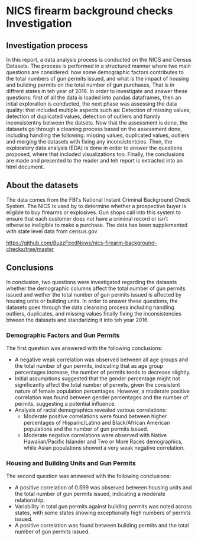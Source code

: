 # NICS firearm background checks Investigation

## Investigation process
In this report, a data analysis process is conducted on the NICS and Census Datasets. The process is performed in a structured manner where two main questions are considered: how some demographic factors contributes to the total numbers of gun permits issued, and what is the impact of housing and building permits on the total number of gun purchases, That is in diffrent states in teh year of 2016. In order to investigate and answer these questions: first of all the data is loaded into pandas dataframes, then an intial exploration is conducted, the next phase was assessing the data quality: that included multiple aspects such as: Detection of missing values, detection of duplicated values, detection of outliers and fiannly inconsistentny between the datsets. Now that the assessment is done, the datasets go through a cleaning process based on the assessment done, including handling the following: missing values, duplicated values, outliers and merging the datasets with fixing any inconsistentcies. Then, the exploratory data analysis (EDA) is done in order to answer the questions proposed, where that included visualizations too. Finally, the conclusions are made and presented to the reader and teh report is extracted into an html document.

## About the datasets
The data comes from the FBI's National Instant Criminal Background Check System. The NICS is used by to determine whether a prospective buyer is eligible to buy firearms or explosives.
Gun shops call into this system to ensure that each customer does not have a criminal record or isn’t otherwise ineligible to make a purchase.
The data has been supplemented with state level data from census.gov

https://github.com/BuzzFeedNews/nics-firearm-background-checks/tree/master 

## Conclusions

In conclusion, two questions were investigated regarding the datasets whether the demographic columns affect the total number of gun permits issued and wether the total number of gun permits issued is affected by housing units or building units. In order to answer these questions, the datasets goes through the data cleansing process including handling outliers, duplicates, and missing values finally fixing the inconsistencies btween the datasets and standarizing it into teh year 2016.

### Demographic Factors and Gun Permits

The first question was answered with the following conclusions:

- A negative weak correlation was observed between all age groups and the total number of gun permits, indicating that as age group percentages increase, the number of permits tends to decrease slightly.
- Initial assumptions suggested that the gender percentage might not significantly affect the total number of permits, given the consistent nature of female population percentages. However, a moderate positive correlation was found between gender percentages and the number of permits, suggesting a potential influence.
- Analysis of racial demographics revealed various correlations:
  - Moderate positive correlations were found between higher percentages of Hispanic/Latino and Black/African American populations and the number of gun permits issued.
  - Moderate negative correlations were observed with Native Hawaiian/Pacific Islander and Two or More Races demographics, while Asian populations showed a very weak negative correlation.

### Housing and Building Units and Gun Permits

The second question was answered with the following conclusions:

- A positive correlation of 0.599 was observed between housing units and the total number of gun permits issued, indicating a moderate relationship.
- Variability in total gun permits against building permits was noted across states, with some states showing exceptionally high numbers of permits issued.
- A positive correlation was found between building permits and the total number of gun permits issued.

